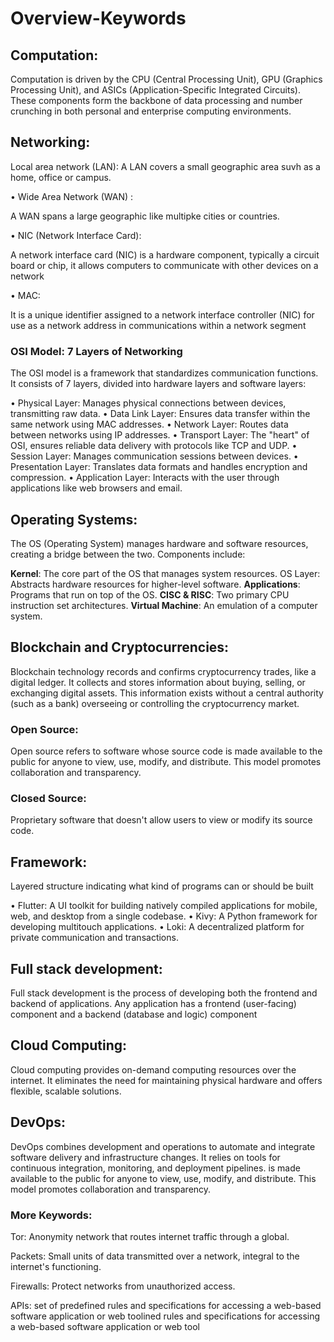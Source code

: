 # Overview-Keywords

## Computation:

Computation is driven by the CPU (Central Processing Unit), GPU (Graphics Processing Unit), and ASICs (Application-Specific Integrated Circuits). These components form the backbone of data processing and number crunching in both personal and enterprise computing environments.

## Networking:

Local area network (LAN): A LAN covers a small geographic area suvh as a home, office or campus.

• Wide Area Network (WAN) :

A WAN spans a large geographic like multipke cities or countries.

• NIC (Network Interface Card):

A network interface card (NIC) is a hardware component, typically a circuit board or chip, it allows computers to communicate with other devices on a network

• MAC:

It is a unique identifier assigned to a network interface controller (NIC) for use as a network address in communications within a network segment

### OSI Model: 7 Layers of Networking
The OSI model is a framework that standardizes communication functions. It consists of 7 layers, divided into hardware layers and software layers:

• Physical Layer: Manages physical connections between devices, transmitting raw data.
• Data Link Layer: Ensures data transfer within the same network using MAC addresses.
• Network Layer: Routes data between networks using IP addresses.
• Transport Layer: The "heart" of OSI, ensures reliable data delivery with protocols like TCP and UDP.
• Session Layer: Manages communication sessions between devices.
• Presentation Layer: Translates data formats and handles encryption and compression.
• Application Layer: Interacts with the user through applications like web browsers and email.

## Operating Systems:

The OS (Operating System) manages hardware and software resources, creating a bridge between the two. Components include: 

**Kernel**: The core part of the OS that manages system resources.
OS Layer: Abstracts hardware resources for higher-level software.
**Applications**: Programs that run on top of the OS.
**CISC & RISC**: Two primary CPU instruction set architectures.
**Virtual Machine**: An emulation of a computer system.

## Blockchain and Cryptocurrencies:

Blockchain technology records and confirms cryptocurrency trades, like a digital ledger. It collects and stores information about buying, selling, or exchanging digital assets. This information exists without a central authority (such as a bank) overseeing or controlling the cryptocurrency market.

### Open Source:
Open source refers to software whose source code is made available to the public for anyone to view, use, modify, and distribute. This model promotes collaboration and transparency.

### Closed Source: 
Proprietary software that doesn't allow users to view or modify its source code.

## Framework:
Layered structure indicating what kind of programs can or should be built

• Flutter: A UI toolkit for building natively compiled applications for mobile, web, and desktop from a single codebase.
• Kivy: A Python framework for developing multitouch applications.
• Loki: A decentralized platform for private communication and transactions.

## Full stack development:
Full stack development is the process of developing both the frontend and backend of applications. Any application has a frontend (user-facing) component and a backend (database and logic) component

## Cloud Computing:
Cloud computing provides on-demand computing resources over the internet. It eliminates the need for maintaining physical hardware and offers flexible, scalable solutions.

## DevOps:
DevOps combines development and operations to automate and integrate software delivery and infrastructure changes. It relies on tools for continuous integration, monitoring, and deployment pipelines.
 is made available to the public for anyone to view, use, modify, and distribute. This model promotes collaboration and transparency.
 
### More Keywords:
Tor: Anonymity network that routes internet traffic through a global.

Packets: Small units of data transmitted over a network, integral to the internet's functioning.

Firewalls: Protect networks from unauthorized access.

APIs: set of predefined rules and specifications for accessing a web-based software application or web toolined rules and specifications for accessing a web-based software application or web tool
